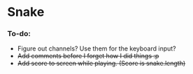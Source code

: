 # Snake


### To-do:

- Figure out channels? Use them for the keyboard input?
- ~~Add comments before I forget how I did things :p~~
- ~~Add score to screen while playing. (Score is snake.length)~~
